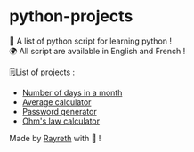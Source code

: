 # python-projects
🚀 A list of python script for learning python !  
🌍 All script are available in English and French !

🗒️List of projects :  
  
* [Number of days in a month](https://github.com/arayreth/python-projects/tree/main/calculator/month)  
* [Average calculator](https://github.com/arayreth/python-projects/tree/main/calculator/average)    
* [Password generator](https://github.com/arayreth/python-projects/tree/main/security/password_generator)
* [Ohm's law calculator](https://github.com/arayreth/python-projects/tree/main/calculator/ohms)    

Made by [Rayreth](https://rayreth.me/) with 💖 !